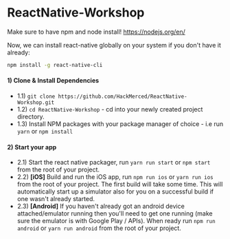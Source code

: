 # ReactNative-Workshop

Make sure to have npm and node install!
https://nodejs.org/en/

Now, we can install react-native globally on your system if you don't have it already:

```bash
npm install -g react-native-cli
```

#### 1) Clone & Install Dependencies

- 1.1) `git clone https://github.com/HackMerced/ReactNative-Workshop.git`
- 1.2) `cd ReactNative-Workshop` - cd into your newly created project directory.
- 1.3) Install NPM packages with your package manager of choice - i.e run `yarn` or `npm install`

#### 2) Start your app

- 2.1) Start the react native packager, run `yarn run start` or `npm start` from the root of your project.
- 2.2) **[iOS]** Build and run the iOS app, run `npm run ios` or `yarn run ios` from the root of your project. The first build will take some time. This will automatically start up a simulator also for you on a successful build if one wasn't already started.
- 2.3) **[Android]** If you haven't already got an android device attached/emulator running then you'll need to get one running (make sure the emulator is with Google Play / APIs). When ready run `npm run android` or `yarn run android` from the root of your project.
